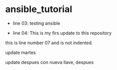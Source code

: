 # ansible_tutorial

- line 03: testing ansible

- line 04: This is my firs update to this repository

this is line number 07 and is not indented.

update martes

update despues con nueva llave, despues
